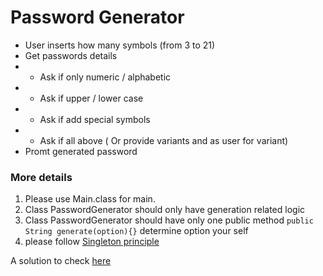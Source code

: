 # Password Generator

- User inserts how many symbols (from 3 to 21)
- Get passwords details
- - Ask if only numeric / alphabetic
- - Ask if upper / lower case
- - Ask if add special symbols
- - Ask if all above ( Or provide variants and as user for variant)
- Promt generated password 

### More details
1. Please use Main.class for main.
2. Class PasswordGenerator should only have generation related logic
3. Class PasswordGenerator should have only one public method <code>public String generate(option){}</code> determine option your self 
4. please follow [Singleton principle](https://en.wikipedia.org/wiki/Singleton_pattern)



A solution to check [here](https://www.baeldung.com/java-generate-secure-password)
